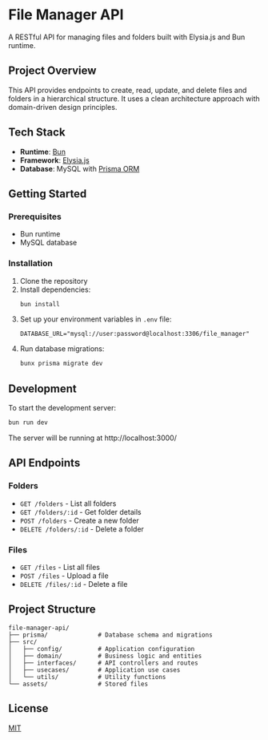 # File Manager API

A RESTful API for managing files and folders built with Elysia.js and Bun runtime.

## Project Overview

This API provides endpoints to create, read, update, and delete files and folders in a hierarchical structure. It uses a clean architecture approach with domain-driven design principles.

## Tech Stack

- **Runtime**: [Bun](https://bun.sh/)
- **Framework**: [Elysia.js](https://elysiajs.com/)
- **Database**: MySQL with [Prisma ORM](https://www.prisma.io/)

## Getting Started

### Prerequisites

- Bun runtime
- MySQL database

### Installation

1. Clone the repository
2. Install dependencies:
   ```bash
   bun install
   ```
3. Set up your environment variables in `.env` file:
   ```
   DATABASE_URL="mysql://user:password@localhost:3306/file_manager"
   ```
4. Run database migrations:
   ```bash
   bunx prisma migrate dev
   ```

## Development

To start the development server:
```bash
bun run dev
```

The server will be running at http://localhost:3000/

## API Endpoints

### Folders
- `GET /folders` - List all folders
- `GET /folders/:id` - Get folder details
- `POST /folders` - Create a new folder
- `DELETE /folders/:id` - Delete a folder

### Files
- `GET /files` - List all files
- `POST /files` - Upload a file
- `DELETE /files/:id` - Delete a file

## Project Structure

```
file-manager-api/
├── prisma/              # Database schema and migrations
├── src/
│   ├── config/          # Application configuration
│   ├── domain/          # Business logic and entities
│   ├── interfaces/      # API controllers and routes
│   ├── usecases/        # Application use cases
│   └── utils/           # Utility functions
└── assets/              # Stored files
```

## License

[MIT](LICENSE)

